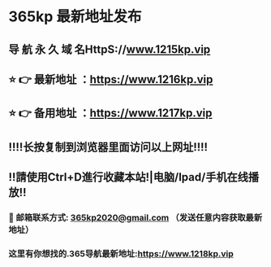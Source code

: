 # 365kp 最新地址发布 
## 导 航 永 久 域 名HttpS://www.1215kp.vip
## ⭐️ 👉 最新地址 ：https://www.1216kp.vip
## ⭐️ 👉 备用地址 ：https://www.1217kp.vip
## ‼️‼️长按复制到浏览器里面访问以上网址‼️‼️
## ‼️請使用Ctrl+D進行收藏本站!|电脑/Ipad/手机在线播放‼️
### 📧 邮箱联系方式: 365kp2020@gmail.com （发送任意内容获取最新地址）
### 这里有你想找的.365导航最新地址:https://www.1218kp.vip

